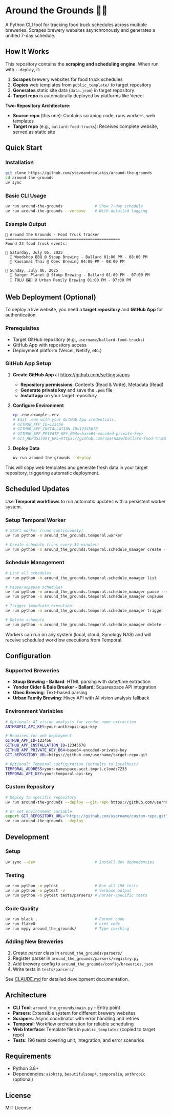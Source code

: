 # Around the Grounds 🍺🚚

A Python CLI tool for tracking food truck schedules across multiple breweries. Scrapes brewery websites asynchronously and generates a unified 7-day schedule.

## How It Works

This repository contains the **scraping and scheduling engine**. When run with `--deploy`, it:

1. **Scrapes** brewery websites for food truck schedules
2. **Copies** web templates from `public_template/` to target repository
3. **Generates** static site data (`data.json`) in target repository
4. **Target repo** is automatically deployed by platforms like Vercel

**Two-Repository Architecture:**
- **Source repo** (this one): Contains scraping code, runs workers, web templates
- **Target repo** (e.g., `ballard-food-trucks`): Receives complete website, served as static site

## Quick Start

### Installation
```bash
git clone https://github.com/steveandroulakis/around-the-grounds
cd around-the-grounds
uv sync
```

### Basic CLI Usage
```bash
uv run around-the-grounds              # Show 7-day schedule
uv run around-the-grounds --verbose    # With detailed logging
```

### Example Output
```
🍺 Around the Grounds - Food Truck Tracker
==================================================
Found 23 food truck events:

📅 Saturday, July 05, 2025
  🚚 Woodshop BBQ @ Stoup Brewing - Ballard 01:00 PM - 08:00 PM
  🚚 Kaosamai Thai @ Obec Brewing 04:00 PM - 08:00 PM

📅 Sunday, July 06, 2025  
  🚚 Burger Planet @ Stoup Brewing - Ballard 01:00 PM - 07:00 PM
  🚚 TOLU 🖼️🤖 @ Urban Family Brewing 01:00 PM - 07:00 PM
```

## Web Deployment (Optional)

To deploy a live website, you need a **target repository** and **GitHub App** for authentication.

### Prerequisites
- Target GitHub repository (e.g., `username/ballard-food-trucks`)  
- GitHub App with repository access
- Deployment platform (Vercel, Netlify, etc.)

### GitHub App Setup

1. **Create GitHub App** at https://github.com/settings/apps
   - **Repository permissions**: Contents (Read & Write), Metadata (Read)
   - **Generate private key** and save the `.pem` file
   - **Install app** on your target repository

2. **Configure Environment**
   ```bash
   cp .env.example .env
   # Edit .env with your GitHub App credentials:
   # GITHUB_APP_ID=123456
   # GITHUB_APP_INSTALLATION_ID=12345678  
   # GITHUB_APP_PRIVATE_KEY_B64=<base64-encoded-private-key>
   # GIT_REPOSITORY_URL=https://github.com/username/ballard-food-trucks.git
   ```

3. **Deploy Data**
   ```bash
   uv run around-the-grounds --deploy
   ```

This will copy web templates and generate fresh data in your target repository, triggering automatic deployment.

## Scheduled Updates

Use **Temporal workflows** to run automatic updates with a persistent worker system.

### Setup Temporal Worker
```bash
# Start worker (runs continuously)
uv run python -m around_the_grounds.temporal.worker

# Create schedule (runs every 30 minutes) 
uv run python -m around_the_grounds.temporal.schedule_manager create --schedule-id daily-scrape --interval 30
```

### Schedule Management
```bash
# List all schedules
uv run python -m around_the_grounds.temporal.schedule_manager list

# Pause/unpause schedules
uv run python -m around_the_grounds.temporal.schedule_manager pause --schedule-id daily-scrape
uv run python -m around_the_grounds.temporal.schedule_manager unpause --schedule-id daily-scrape

# Trigger immediate execution
uv run python -m around_the_grounds.temporal.schedule_manager trigger --schedule-id daily-scrape

# Delete schedule
uv run python -m around_the_grounds.temporal.schedule_manager delete --schedule-id daily-scrape
```

Workers can run on any system (local, cloud, Synology NAS) and will receive scheduled workflow executions from Temporal.

## Configuration

### Supported Breweries
- **Stoup Brewing - Ballard**: HTML parsing with date/time extraction
- **Yonder Cider & Bale Breaker - Ballard**: Squarespace API integration  
- **Obec Brewing**: Text-based parsing
- **Urban Family Brewing**: Hivey API with AI vision analysis fallback

### Environment Variables
```bash
# Optional: AI vision analysis for vendor name extraction
ANTHROPIC_API_KEY=your-anthropic-api-key

# Required for web deployment
GITHUB_APP_ID=123456
GITHUB_APP_INSTALLATION_ID=12345678
GITHUB_APP_PRIVATE_KEY_B64=base64-encoded-private-key
GIT_REPOSITORY_URL=https://github.com/username/target-repo.git

# Optional: Temporal configuration (defaults to localhost)
TEMPORAL_ADDRESS=your-namespace.acct.tmprl.cloud:7233
TEMPORAL_API_KEY=your-temporal-api-key
```

### Custom Repository
```bash
# Deploy to specific repository
uv run around-the-grounds --deploy --git-repo https://github.com/username/custom-repo.git

# Or set environment variable
export GIT_REPOSITORY_URL="https://github.com/username/custom-repo.git"
uv run around-the-grounds --deploy
```

## Development

### Setup
```bash
uv sync --dev                          # Install dev dependencies
```

### Testing  
```bash
uv run python -m pytest                # Run all 196 tests
uv run python -m pytest -v             # Verbose output
uv run python -m pytest tests/parsers/ # Parser-specific tests
```

### Code Quality
```bash
uv run black .                         # Format code
uv run flake8                          # Lint code  
uv run mypy around_the_grounds/        # Type checking
```

### Adding New Breweries
1. Create parser class in `around_the_grounds/parsers/`
2. Register parser in `around_the_grounds/parsers/registry.py`
3. Add brewery config to `around_the_grounds/config/breweries.json`
4. Write tests in `tests/parsers/`

See [CLAUDE.md](CLAUDE.md) for detailed development documentation.

## Architecture

- **CLI Tool**: `around_the_grounds/main.py` - Entry point
- **Parsers**: Extensible system for different brewery websites
- **Scrapers**: Async coordinator with error handling and retries
- **Temporal**: Workflow orchestration for reliable scheduling  
- **Web Interface**: Template files in `public_template/` (copied to target repo)
- **Tests**: 196 tests covering unit, integration, and error scenarios

## Requirements

- Python 3.8+
- Dependencies: `aiohttp`, `beautifulsoup4`, `temporalio`, `anthropic` (optional)

## License

MIT License